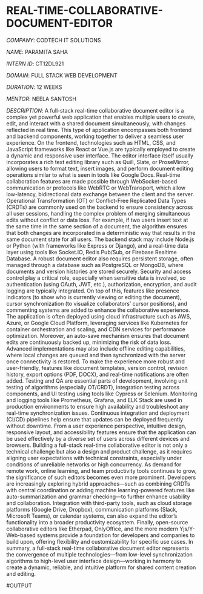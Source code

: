 # REAL-TIME-COLLABORATIVE-DOCUMENT-EDITOR

*COMPANY*: CODTECH IT SOLUTIONS

*NAME*: PARAMITA SAHA

*INTERN ID*: CT12DL921

*DOMAIN*: FULL STACK WEB DEVELOPMENT

*DURATION*: 12 WEEKS

*MENTOR*: NEELA SANTOSH

*DESCRIPTION*: A full-stack real-time collaborative document editor is a complex yet powerful web application that enables multiple users to create, edit, and interact with a shared document simultaneously, with changes reflected in real time. This type of application encompasses both frontend and backend components, working together to deliver a seamless user experience. On the frontend, technologies such as HTML, CSS, and JavaScript frameworks like React or Vue.js are typically employed to create a dynamic and responsive user interface. The editor interface itself usually incorporates a rich text editing library such as Quill, Slate, or ProseMirror, allowing users to format text, insert images, and perform document editing operations similar to what is seen in tools like Google Docs. Real-time collaboration features are made possible through WebSocket-based communication or protocols like WebRTC or WebTransport, which allow low-latency, bidirectional data exchange between the client and the server. Operational Transformation (OT) or Conflict-Free Replicated Data Types (CRDTs) are commonly used on the backend to ensure consistency across all user sessions, handling the complex problem of merging simultaneous edits without conflict or data loss. For example, if two users insert text at the same time in the same section of a document, the algorithm ensures that both changes are incorporated in a deterministic way that results in the same document state for all users. The backend stack may include Node.js or Python (with frameworks like Express or Django), and a real-time data layer using tools like Socket.IO, Redis Pub/Sub, or Firebase Realtime Database. A robust document editor also requires persistent storage, often managed through a database such as PostgreSQL or MongoDB, where documents and version histories are stored securely. Security and access control play a critical role, especially when sensitive data is involved, so authentication (using OAuth, JWT, etc.), authorization, encryption, and audit logging are typically integrated. On top of this, features like presence indicators (to show who is currently viewing or editing the document), cursor synchronization (to visualize collaborators’ cursor positions), and commenting systems are added to enhance the collaborative experience. The application is often deployed using cloud infrastructure such as AWS, Azure, or Google Cloud Platform, leveraging services like Kubernetes for container orchestration and scaling, and CDN services for performance optimization. Moreover, an auto-save mechanism ensures that document edits are continuously backed up, minimizing the risk of data loss. Advanced implementations may also include offline editing capabilities, where local changes are queued and then synchronized with the server once connectivity is restored. To make the experience more robust and user-friendly, features like document templates, version control, revision history, export options (PDF, DOCX), and real-time notifications are often added. Testing and QA are essential parts of development, involving unit testing of algorithms (especially OT/CRDT), integration testing across components, and UI testing using tools like Cypress or Selenium. Monitoring and logging tools like Prometheus, Grafana, and ELK Stack are used in production environments to ensure high availability and troubleshoot any real-time synchronization issues. Continuous integration and deployment (CI/CD) pipelines help ensure that updates can be deployed frequently without downtime. From a user experience perspective, intuitive design, responsive layout, and accessibility features ensure that the application can be used effectively by a diverse set of users across different devices and browsers. Building a full-stack real-time collaborative editor is not only a technical challenge but also a design and product challenge, as it requires aligning user expectations with technical constraints, especially under conditions of unreliable networks or high concurrency. As demand for remote work, online learning, and team productivity tools continues to grow, the significance of such editors becomes even more prominent. Developers are increasingly exploring hybrid approaches—such as combining CRDTs with central coordination or adding machine learning-powered features like auto-summarization and grammar checking—to further enhance usability and collaboration. Integration with third-party tools, such as cloud storage platforms (Google Drive, Dropbox), communication platforms (Slack, Microsoft Teams), or calendar systems, can also expand the editor’s functionality into a broader productivity ecosystem. Finally, open-source collaborative editors like Etherpad, OnlyOffice, and the more modern Yjs/Y-Web-based systems provide a foundation for developers and companies to build upon, offering flexibility and customizability for specific use cases. In summary, a full-stack real-time collaborative document editor represents the convergence of multiple technologies—from low-level synchronization algorithms to high-level user interface design—working in harmony to create a dynamic, reliable, and intuitive platform for shared content creation and editing.

#OUTPUT
